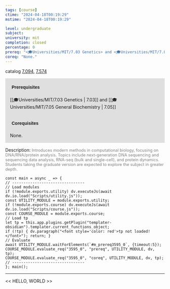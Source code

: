 ```yaml
---
tags: [course]
ctime: "2024-04-18T00:19:29"
mstime: "2024-04-18T00:19:29"

level: undergraduate
subject: 
university: mit
completion: closed
percentage: 0
prereq: "<🎓Universities/MIT/7.03 Genetics> and <🎓Universities/MIT/7.05 General Biochemistry>"
coreq: "None."
---
```


catalog [7.094](http://student.mit.edu/catalog/m7a.html#7.094), [7.574](http://student.mit.edu/catalog/m7a.html#7.574)

<span style="display: block; padding: 15px; background-color: rgb(100, 100, 100, 0.2);"><font id="m_prereq3595_0" style="display: block; font-family: Arial, sans-serif; font-weight: bold; padding: 5px">Prerequisites</font><br><span id="prereq3595_0">[[🎓Universities/MIT/7.03 Genetics | 7.03]] and [[🎓Universities/MIT/7.05 General Biochemistry | 7.05]]</span></span>
<span style="display: block; padding: 15px; background-color: rgb(100, 100, 100, 0.2);"><font id="m_coreq3595_0" style="display: block; font-family: Arial, sans-serif; font-weight: bold; padding: 5px">Corequisites</font><br><span id="coreq3595_0">None.</span></span>

<font style="">Description:</font>
<font style="color: grey; font-size: 0.8rem;">Introduces modern methods in computational biology, focusing on DNA/RNA/protein analysis. Topics include next-generation DNA sequencing and sequencing data analysis, RNA-seq (bulk and single-cell), and protein dynamics. Students taking the graduate version are expected to explore the subject in greater depth.</font>

```dataviewjs
const main = async _ => {
// --------------------------------
// Load modules
if (!module.exports.utility) dv.executeJs(await dv.io.load("Scripts/utility.js"));
const UTILITY_MODULE = module.exports.utility;
if (!module.exports.course) dv.executeJs(await dv.io.load("Scripts/course.js"));
const COURSE_MODULE = module.exports.course;
// Load tp
let tp = this.app.plugins.getPlugin("templater-obsidian").templater.current_functions_object;
if (!tp) { dv.paragraph("<font style='color: red'>tp not loaded!</font>"); return; }
// Evaluate
await UTILITY_MODULE.waitForElements(`#m_prereq3595_0`, {timeout:5});
COURSE_MODULE.evaluate_req("3595_0", "prereq", UTILITY_MODULE, dv, tp);
COURSE_MODULE.evaluate_req("3595_0", "coreq", UTILITY_MODULE, dv, tp);
// --------------------------------
}; main();
```

---

<< HELLO, WORLD >>
